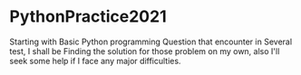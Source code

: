 # PythonPractice2021
Starting with Basic Python programming Question that encounter in Several test, I shall be Finding the solution for those problem on my own, also I'll seek some help if I face any major difficulties. 
